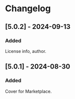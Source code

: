 # Changelog

## [5.0.2] - 2024-09-13

### Added

License info, author.

## [5.0.1] - 2024-08-30

### Added

Cover for Marketplace.
